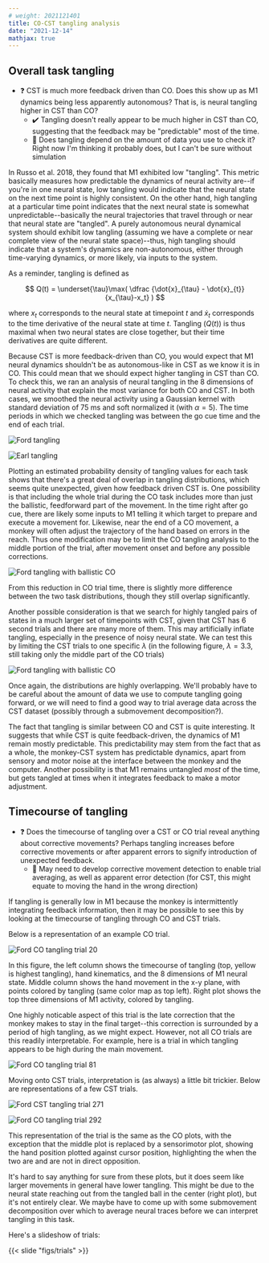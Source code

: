 ```yaml
---
# weight: 2021121401
title: CO-CST tangling analysis
date: "2021-12-14"
mathjax: true
---
```


## Overall task tangling

- :question: CST is much more feedback driven than CO. Does this show up as M1 dynamics being less apparently autonomous? That is, is neural tangling higher in CST than CO?
    - :heavy_check_mark: Tangling doesn't really appear to be much higher in CST than CO, suggesting that the feedback may be "predictable" most of the time. 
    - :speech_balloon: Does tangling depend on the amount of data you use to check it? Right now I'm thinking it probably does, but I can't be sure without simulation

In Russo et al. 2018, they found that M1 exhibited low "tangling". This metric basically measures how predictable the dynamics of neural activity are--if you're in one neural state, low tangling would indicate that the neural state on the next time point is highly consistent. On the other hand, high tangling at a particular time point indicates that the next neural state is somewhat unpredictable--basically the neural trajectories that travel through or near that neural state are "tangled". A purely autonomous neural dynamical system should exhibit low tangling (assuming we have a complete or near complete view of the neural state space)--thus, high tangling should indicate that a system's dynamics are non-autonomous, either through time-varying dynamics, or more likely, via inputs to the system. 

As a reminder, tangling is defined as

$$ Q(t) = \underset{\tau}\max( \dfrac {\dot{x}_{\tau} - \dot{x}_{t}} {x_{\tau}-x_t} ) $$

where $x_{t}$ corresponds to the neural state at timepoint $t$ and $\dot{x}_t$ corresponds to the time derivative of the neural state at time $t$. Tangling ($Q(t)$) is thus maximal when two neural states are close together, but their time derivatives are quite different.

Because CST is more feedback-driven than CO, you would expect that M1 neural dynamics shouldn't be as autonomous-like in CST as we know it is in CO. This could mean that we should expect higher tangling in CST than CO. To check this, we ran an analysis of neural tangling in the 8 dimensions of neural activity that explain the most variance for both CO and CST. In both cases, we smoothed the neural activity using a Gaussian kernel with standard deviation of 75 ms and soft normalized it (with $\alpha=5$). The time periods in which we checked tangling was between the go cue time and the end of each trial.

![Ford tangling](figs/20211207_Ford20180627_tangling_density_fullCST_longCO.png)

![Earl tangling](figs/20211207_Earl20190716_tangling_density.png)

Plotting an estimated probability density of tangling values for each task shows that there's a great deal of overlap in tangling distributions, which seems quite unexpected, given how feedback driven CST is. One possibility is that including the whole trial during the CO task includes more than just the ballistic, feedforward part of the movement. In the time right after go cue, there are likely some inputs to M1 telling it which target to prepare and execute a movement for. Likewise, near the end of a CO movement, a monkey will often adjust the trajectory of the hand based on errors in the reach. Thus one modification may be to limit the CO tangling analysis to the middle portion of the trial, after movement onset and before any possible corrections.

![Ford tangling with ballistic CO](figs/20211207_Ford20180627_tangling_density_fullCST.png)

From this reduction in CO trial time, there is slightly more difference between the two task distributions, though they still overlap significantly.

Another possible consideration is that we search for highly tangled pairs of states in a much larger set of timepoints with CST, given that CST has 6 second trials and there are many more of them. This may artificially inflate tangling, especially in the presence of noisy neural state. We can test this by limiting the CST trials to one specific $\lambda$ (in the following figure, $\lambda = 3.3$, still taking only the middle part of the CO trials)

![Ford tangling with ballistic CO](figs/20211207_Ford20180627_tangling_density_lambda3.3.png)

Once again, the distributions are highly overlapping. We'll probably have to be careful about the amount of data we use to compute tangling going forward, or we will need to find a good way to trial average data across the CST dataset (possibly through a submovement decomposition?).

The fact that tangling is similar between CO and CST is quite interesting. It suggests that while CST is quite feedback-driven, the dynamics of M1 remain mostly predictable. This predictability may stem from the fact that as a whole, the monkey-CST system has predictable dynamics, apart from sensory and motor noise at the interface between the monkey and the computer. Another possibility is that M1 remains untangled *most* of the time, but gets tangled at times when it integrates feedback to make a motor adjustment.

## Timecourse of tangling

- :question: Does the timecourse of tangling over a CST or CO trial reveal anything about corrective movements? Perhaps tangling increases before corrective movements or after apparent errors to signify introduction of unexpected feedback.
    - :speech_balloon: May need to develop corrective movement detection to enable trial averaging, as well as apparent error detection (for CST, this might equate to moving the hand in the wrong direction)

If tangling is generally low in M1 because the monkey is intermittently integrating feedback information, then it may be possible to see this by looking at the timecourse of tangling through CO and CST trials.

Below is a representation of an example CO trial.

![Ford CO tangling trial 20](figs/trials/20211208_Ford20180627_COtangling_trial20.png)

In this figure, the left column shows the timecourse of tangling (top, yellow is highest tangling), hand kinematics, and the 8 dimensions of M1 neural state. Middle column shows the hand movement in the x-y plane, with points colored by tangling (same color map as top left). Right plot shows the top three dimensions of M1 activity, colored by tangling.

One highly noticable aspect of this trial is the late correction that the monkey makes to stay in the final target--this correction is surrounded by a period of high tangling, as we might expect. However, not all CO trials are this readily interpretable. For example, here is a trial in which tangling appears to be high during the main movement.

![Ford CO tangling trial 81](figs/trials/20211208_Ford20180627_COtangling_trial81.png)

Moving onto CST trials, interpretation is (as always) a little bit trickier. Below are representations of a few CST trials.

![Ford CST tangling trial 271](figs/trials/20211208_Ford20180627_CSTtangling_trial271.png)

![Ford CO tangling trial 292](figs/trials/20211208_Ford20180627_CSTtangling_trial292.png)

This representation of the trial is the same as the CO plots, with the exception that the middle plot is replaced by a sensorimotor plot, showing the hand position plotted against cursor position, highlighting the when the two are and are not in direct opposition.

It's hard to say anything for sure from these plots, but it does seem like larger movements in general have lower tangling. This might be due to the neural state reaching out from the tangled ball in the center (right plot), but it's not entirely clear. We maybe have to come up with some submovement decomposition over which to average neural traces before we can interpret tangling in this task.

Here's a slideshow of trials:

{{< slide "figs/trials"  >}}
